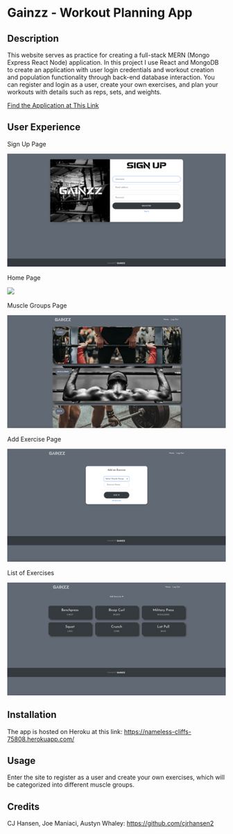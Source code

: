 # Gainzz - Workout Planning App

## Description

This website serves as practice for creating a full-stack MERN (Mongo Express React Node) application. In this project I use React and MongoDB to create an application with user login credentials and workout creation and population functionality through back-end database interaction. You can register and login as a user, create your own exercises, and plan your workouts with details such as reps, sets, and weights.

[Find the Application at This Link](https://nameless-cliffs-75808.herokuapp.com/)

## User Experience

Sign Up Page

![](GainzzSignup.png)

Home Page

![](GainzzHome.png)

Muscle Groups Page

![](GainzzMuscles.png)

Add Exercise Page

![](GainzzAddEx.png)

List of Exercises

![](GainzzExList.png)



## Installation

The app is hosted on Heroku at this link: https://nameless-cliffs-75808.herokuapp.com/

## Usage

Enter the site to register as a user and create your own exercises, which will be categorized into different muscle groups.

## Credits

CJ Hansen, Joe Maniaci, Austyn Whaley: https://github.com/cjrhansen2
